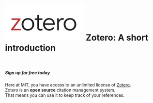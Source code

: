 <div class="banner">
  <div>
    <h1>
    <img src="zotero-logo.png" alt="Zotero logo with red Z">
    Zotero: A short introduction</h1><br>
    <h5>Sign up for free today</h5>
  </div>  
</div>
Here at MIT, you have access to an unlimited license of <a href="https://www.zotero.org/">Zotero</a>. <br>
Zotero is an <b> open source </b> citation management system. <br>
That means you can use it to keep track of your references.
